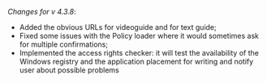 _Changes for v 4.3.8_:
- Added the obvious URLs for videoguide and for text guide;
- Fixed some issues with the Policy loader where it would sometimes ask for multiple confirmations;
- Implemented the access rights checker: it will test the availability of the Windows registry and the application placement for writing and notify user about possible problems
